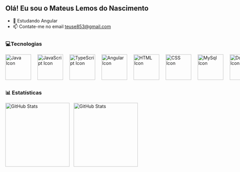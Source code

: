 ## Olá! Eu sou o Mateus Lemos do Nascimento

- 🌱 Estudando Angular
- 📫 Contate-me no email teuse853@gmail.com

##

### 💻Tecnologias
<div style="display: flex; align-items: center;">
    <img src="https://cdn.jsdelivr.net/gh/devicons/devicon@latest/icons/java/java-original-wordmark.svg" alt="Java Icon" width="80" height="80" style="margin-right: 20px;" />
    <img src="https://cdn.jsdelivr.net/gh/devicons/devicon@latest/icons/javascript/javascript-original.svg" alt="JavaScript Icon" width="80" height="80" style="margin-right: 20px;"/>
    <img src="https://cdn.jsdelivr.net/gh/devicons/devicon@latest/icons/typescript/typescript-original.svg" alt="TypeScript Icon" width="80" height="80" style="margin-right: 20px;"/>   
    <img src="https://cdn.jsdelivr.net/gh/devicons/devicon@latest/icons/angularjs/angularjs-plain.svg" alt="Angular Icon" width="80" height="80" style="margin-right: 20px;"/>     
    <img src="https://cdn.jsdelivr.net/gh/devicons/devicon@latest/icons/html5/html5-original-wordmark.svg" alt="HTML Icon" width="80" height="80" style="margin-right: 20px;"/> 
    <img src="https://cdn.jsdelivr.net/gh/devicons/devicon@latest/icons/css3/css3-original-wordmark.svg" alt="CSS Icon" width="80" height="80" style="margin-right: 20px;"/>   
    <img src="https://cdn.jsdelivr.net/gh/devicons/devicon@latest/icons/mysql/mysql-original-wordmark.svg" alt="MySql Icon" width="80" height="80" style="margin-right: 20px;"/>
    <img src="https://cdn.jsdelivr.net/gh/devicons/devicon@latest/icons/docker/docker-plain-wordmark.svg" alt="Docker Icon" width="80" height="80" style="margin-right: 20px;"/>
        
    
</div>
  
  
          
          
    

##

### 📊 Estatísticas

<p>
  <img 
    align="left" 
    alt="GitHub Stats" 
    height="200" 
    style="padding-right: 10px;" 
    src="https://github-readme-stats.vercel.app/api?username=Larissakich&show_icons=true&theme=tokyonight&include_all_commits=true&locale=pt-br" 
  />

<img 
      align="left" 
      alt="GitHub Stats" 
      height="200" 
      src="https://github-readme-stats.vercel.app/api/top-langs/?username=larissakich&theme=tokyonight&layout=compact&custom_title=Tecnologias&langs_count=9" 
  />

</p>
